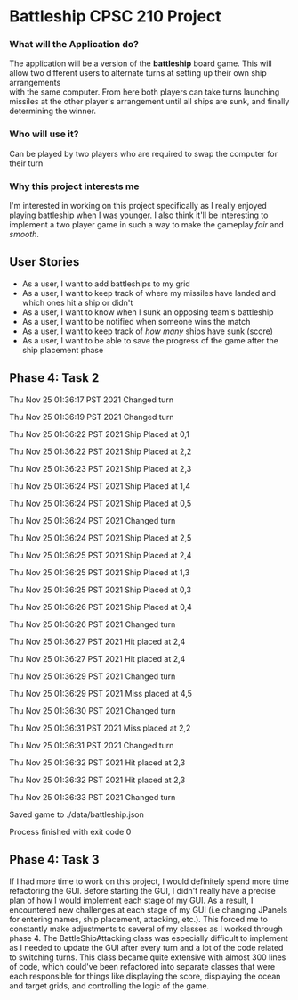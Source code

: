 # Battleship CPSC 210 Project 


### What will the Application do? ###
The application will be a version of the **battleship** board game. This will allow two different users to alternate turns at setting up their own ship arrangements \
with the same computer. From here both players can take turns launching missiles at the other player's arrangement until all ships are sunk, and finally determining the winner.

### Who will use it? ###
Can be played by two players who are required to swap the computer for their turn

### Why this project interests me ###
I'm interested in working on this project specifically as I really enjoyed playing battleship when I was younger. I also think it'll be interesting to implement a two 
player game in such a way to make the gameplay *fair* and *smooth*. 

## User Stories
* As a user, I want to add battleships to my grid
* As a user, I want to keep track of where my missiles have landed and which ones hit a ship or didn't
* As a user, I want to know when I sunk an opposing team's battleship
* As a user, I want to be notified when someone wins the match
* As a user, I want to keep track of *how many* ships have sunk (score)
* As a user, I want to be able to save the progress of the game after the ship placement phase

## Phase 4: Task 2
Thu Nov 25 01:36:17 PST 2021
Changed turn

Thu Nov 25 01:36:19 PST 2021
Changed turn

Thu Nov 25 01:36:22 PST 2021
Ship Placed at 0,1

Thu Nov 25 01:36:22 PST 2021
Ship Placed at 2,2

Thu Nov 25 01:36:23 PST 2021
Ship Placed at 2,3

Thu Nov 25 01:36:24 PST 2021
Ship Placed at 1,4

Thu Nov 25 01:36:24 PST 2021
Ship Placed at 0,5

Thu Nov 25 01:36:24 PST 2021
Changed turn

Thu Nov 25 01:36:24 PST 2021
Ship Placed at 2,5

Thu Nov 25 01:36:25 PST 2021
Ship Placed at 2,4

Thu Nov 25 01:36:25 PST 2021
Ship Placed at 1,3

Thu Nov 25 01:36:25 PST 2021
Ship Placed at 0,3

Thu Nov 25 01:36:26 PST 2021
Ship Placed at 0,4

Thu Nov 25 01:36:26 PST 2021
Changed turn

Thu Nov 25 01:36:27 PST 2021
Hit placed at 2,4

Thu Nov 25 01:36:27 PST 2021
Hit placed at 2,4

Thu Nov 25 01:36:29 PST 2021
Changed turn

Thu Nov 25 01:36:29 PST 2021
Miss placed at 4,5

Thu Nov 25 01:36:30 PST 2021
Changed turn

Thu Nov 25 01:36:31 PST 2021
Miss placed at 2,2

Thu Nov 25 01:36:31 PST 2021
Changed turn

Thu Nov 25 01:36:32 PST 2021
Hit placed at 2,3

Thu Nov 25 01:36:32 PST 2021
Hit placed at 2,3

Thu Nov 25 01:36:33 PST 2021
Changed turn

Saved game to ./data/battleship.json

Process finished with exit code 0

## Phase 4: Task 3
If I had more time to work on this project, I would definitely spend more time refactoring the GUI. 
Before starting the GUI, I didn't really have a precise plan of how I would implement each stage of my GUI. 
As a result, I encountered new challenges at each stage of my GUI (i.e changing JPanels for entering names, ship placement, attacking, etc.).
This forced me to constantly make adjustments to several of my classes as I worked through phase 4. The BattleShipAttacking class was
especially difficult to implement as I needed to update the GUI after every turn and a lot of the code related to switching turns. 
This class became quite extensive with almost 300 lines of code, which could've been refactored into separate classes that were each responsible for things
like displaying the score, displaying the ocean and target grids, and controlling the logic of the game. 

